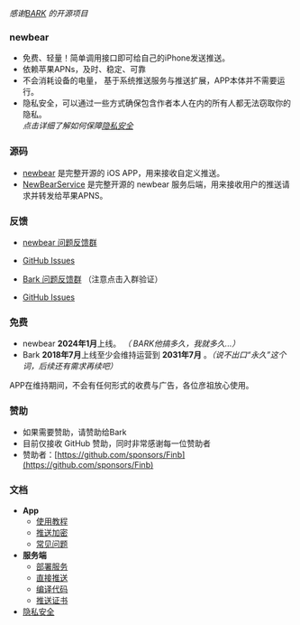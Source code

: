  *感谢[BARK](https://github.com/Finb/Bark) 的开源项目*
### newbear <!-- {docsify-ignore-all} -->
- 免费、轻量！简单调用接口即可给自己的iPhone发送推送。
- 依赖苹果APNs，及时、稳定、可靠
- 不会消耗设备的电量， 基于系统推送服务与推送扩展，APP本体并不需要运行。
- 隐私安全，可以通过一些方式确保包含作者本人在内的所有人都无法窃取你的隐私。<br>*点击详细了解如何保障[隐私安全](/privacy)*

### 源码
- [newbear](https://github.com/uuneo/newbear) 是完整开源的 iOS APP，用来接收自定义推送。
- [NewBearService](https://github.com/uuneo/NewBearService) 是完整开源的 newbear 服务后端，用来接收用户的推送请求并转发给苹果APNS。

### 反馈
- [newbear 问题反馈群](https://t.me/newbear)
- [GitHub Issues](https://github.com/uuneo/newbear/issues)

- [Bark 问题反馈群](https://t.me/joinchat/OsCbLzovUAE0YjY1) （注意点击入群验证）
- [GitHub Issues](https://github.com/Finb/Bark/issues)

### 免费
* newbear **2024年1月**上线。 *（ BARK他搞多久，我就多久...）*<br> 
* Bark **2018年7月**上线至少会维持运营到 **2031年7月** 。*（说不出口“永久”这个词，后续还有需求再续吧）*<br> 


APP在维持期间，不会有任何形式的收费与广告，各位彦祖放心使用。

### 赞助
* 如果需要赞助，请赞助给Bark
* 目前仅接收 GitHub 赞助，同时非常感谢每一位赞助者<br>
* 赞助者：[https://github.com/sponsors/Finb](https://github.com/sponsors/Finb)

### 文档
- **App**
  - [使用教程](/tutorial)
  - [推送加密](/encryption)
  - [常见问题](/faq)
- **服务端**
  - [部署服务](/deploy)
  - [直接推送](/apns)
  - [编译代码](/build)
  - [推送证书](/cert)
- [隐私安全](/privacy)